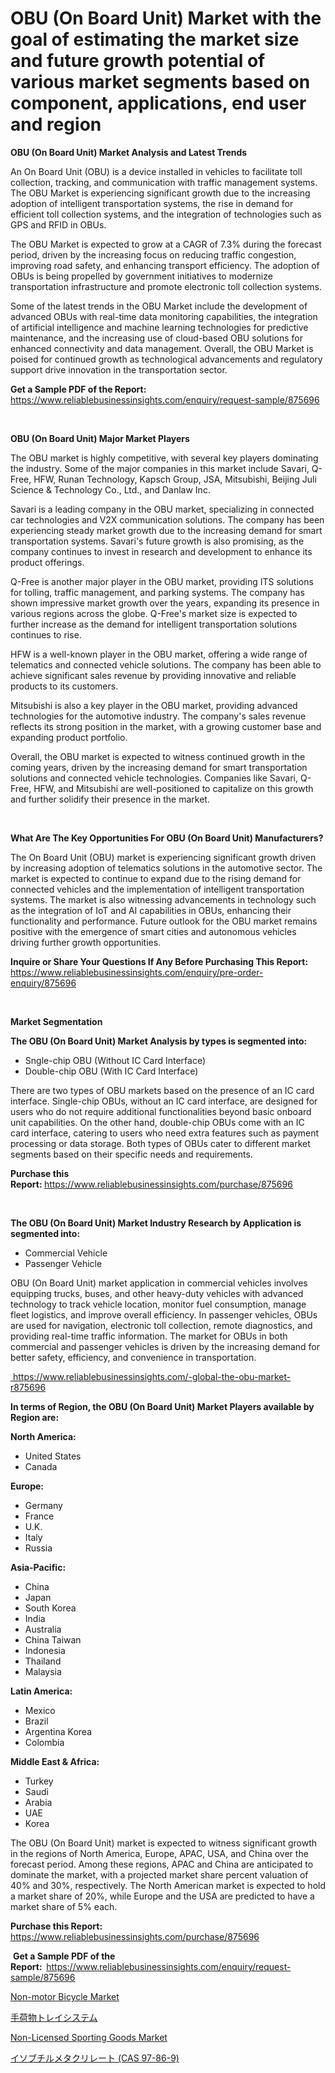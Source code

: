 <p><h1>OBU (On Board Unit) Market with the goal of estimating the market size and future growth potential of various market segments based on component, applications, end user and region</h1></p><p><strong>OBU (On Board Unit) Market Analysis and Latest Trends</strong></p>
<p><p>An On Board Unit (OBU) is a device installed in vehicles to facilitate toll collection, tracking, and communication with traffic management systems. The OBU Market is experiencing significant growth due to the increasing adoption of intelligent transportation systems, the rise in demand for efficient toll collection systems, and the integration of technologies such as GPS and RFID in OBUs.</p><p>The OBU Market is expected to grow at a CAGR of 7.3% during the forecast period, driven by the increasing focus on reducing traffic congestion, improving road safety, and enhancing transport efficiency. The adoption of OBUs is being propelled by government initiatives to modernize transportation infrastructure and promote electronic toll collection systems.</p><p>Some of the latest trends in the OBU Market include the development of advanced OBUs with real-time data monitoring capabilities, the integration of artificial intelligence and machine learning technologies for predictive maintenance, and the increasing use of cloud-based OBU solutions for enhanced connectivity and data management. Overall, the OBU Market is poised for continued growth as technological advancements and regulatory support drive innovation in the transportation sector.</p></p>
<p><strong>Get a Sample PDF of the Report:&nbsp;</strong> <a href="https://www.reliablebusinessinsights.com/enquiry/request-sample/875696">https://www.reliablebusinessinsights.com/enquiry/request-sample/875696</a></p>
<p>&nbsp;</p>
<p><strong>OBU (On Board Unit) Major Market Players</strong></p>
<p><p>The OBU market is highly competitive, with several key players dominating the industry. Some of the major companies in this market include Savari, Q-Free, HFW, Runan Technology, Kapsch Group, JSA, Mitsubishi, Beijing Juli Science & Technology Co., Ltd., and Danlaw Inc.</p><p>Savari is a leading company in the OBU market, specializing in connected car technologies and V2X communication solutions. The company has been experiencing steady market growth due to the increasing demand for smart transportation systems. Savari's future growth is also promising, as the company continues to invest in research and development to enhance its product offerings.</p><p>Q-Free is another major player in the OBU market, providing ITS solutions for tolling, traffic management, and parking systems. The company has shown impressive market growth over the years, expanding its presence in various regions across the globe. Q-Free's market size is expected to further increase as the demand for intelligent transportation solutions continues to rise.</p><p>HFW is a well-known player in the OBU market, offering a wide range of telematics and connected vehicle solutions. The company has been able to achieve significant sales revenue by providing innovative and reliable products to its customers.</p><p>Mitsubishi is also a key player in the OBU market, providing advanced technologies for the automotive industry. The company's sales revenue reflects its strong position in the market, with a growing customer base and expanding product portfolio.</p><p>Overall, the OBU market is expected to witness continued growth in the coming years, driven by the increasing demand for smart transportation solutions and connected vehicle technologies. Companies like Savari, Q-Free, HFW, and Mitsubishi are well-positioned to capitalize on this growth and further solidify their presence in the market.</p></p>
<p>&nbsp;</p>
<p><strong>What Are The Key Opportunities For OBU (On Board Unit) Manufacturers?</strong></p>
<p><p>The On Board Unit (OBU) market is experiencing significant growth driven by increasing adoption of telematics solutions in the automotive sector. The market is expected to continue to expand due to the rising demand for connected vehicles and the implementation of intelligent transportation systems. The market is also witnessing advancements in technology such as the integration of IoT and AI capabilities in OBUs, enhancing their functionality and performance. Future outlook for the OBU market remains positive with the emergence of smart cities and autonomous vehicles driving further growth opportunities.</p></p>
<p><strong>Inquire or Share Your Questions If Any Before Purchasing This Report:</strong> <a href="https://www.reliablebusinessinsights.com/enquiry/pre-order-enquiry/875696">https://www.reliablebusinessinsights.com/enquiry/pre-order-enquiry/875696</a></p>
<p>&nbsp;</p>
<p><strong>Market Segmentation</strong></p>
<p><strong>The OBU (On Board Unit) Market Analysis by types is segmented into:</strong></p>
<p><ul><li>Sngle-chip OBU (Without IC Card Interface)</li><li>Double-chip OBU (With IC Card Interface)</li></ul></p>
<p><p>There are two types of OBU markets based on the presence of an IC card interface. Single-chip OBUs, without an IC card interface, are designed for users who do not require additional functionalities beyond basic onboard unit capabilities. On the other hand, double-chip OBUs come with an IC card interface, catering to users who need extra features such as payment processing or data storage. Both types of OBUs cater to different market segments based on their specific needs and requirements.</p></p>
<p><strong>Purchase this Report:&nbsp;</strong><a href="https://www.reliablebusinessinsights.com/purchase/875696">https://www.reliablebusinessinsights.com/purchase/875696</a></p>
<p>&nbsp;</p>
<p><strong>The OBU (On Board Unit) Market Industry Research by Application is segmented into:</strong></p>
<p><ul><li>Commercial Vehicle</li><li>Passenger Vehicle</li></ul></p>
<p><p>OBU (On Board Unit) market application in commercial vehicles involves equipping trucks, buses, and other heavy-duty vehicles with advanced technology to track vehicle location, monitor fuel consumption, manage fleet logistics, and improve overall efficiency. In passenger vehicles, OBUs are used for navigation, electronic toll collection, remote diagnostics, and providing real-time traffic information. The market for OBUs in both commercial and passenger vehicles is driven by the increasing demand for better safety, efficiency, and convenience in transportation.</p></p>
<p><a href="https://www.reliablebusinessinsights.com/-global-the-obu-market-r875696">&nbsp;https://www.reliablebusinessinsights.com/-global-the-obu-market-r875696</a></p>
<p><strong>In terms of Region, the OBU (On Board Unit) Market Players available by Region are:</strong></p>
<p>
    <p> <strong> North America: </strong>
        <ul>
            <li>United States</li>
            <li>Canada</li>
        </ul>
        </p> 
    <p> <strong> Europe: </strong>
        <ul>
            <li>Germany</li>
            <li>France</li>
            <li>U.K.</li>
            <li>Italy</li>
            <li>Russia</li>
        </ul>
        </p> 
    <p> <strong> Asia-Pacific: </strong>
        <ul>
            <li>China</li>
            <li>Japan</li>
            <li>South Korea</li>
            <li>India</li>
            <li>Australia</li>
            <li>China Taiwan</li>
            <li>Indonesia</li>
            <li>Thailand</li>
            <li>Malaysia</li>
        </ul>
        </p> 
    <p> <strong> Latin America: </strong>
        <ul>
            <li>Mexico</li>
            <li>Brazil</li>
            <li>Argentina Korea</li>
            <li>Colombia</li>
        </ul>
        </p> 
    <p> <strong> Middle East & Africa: </strong>
        <ul>
            <li>Turkey</li>
            <li>Saudi</li>
            <li>Arabia</li>
            <li>UAE</li>
            <li>Korea</li>
        </ul>
    </p>
    </p>
<p><p>The OBU (On Board Unit) market is expected to witness significant growth in the regions of North America, Europe, APAC, USA, and China over the forecast period. Among these regions, APAC and China are anticipated to dominate the market, with a projected market share percent valuation of 40% and 30%, respectively. The North American market is expected to hold a market share of 20%, while Europe and the USA are predicted to have a market share of 5% each.</p></p>
<p><strong>Purchase this Report: </strong><a href="https://www.reliablebusinessinsights.com/purchase/875696">https://www.reliablebusinessinsights.com/purchase/875696</a></p>
<p>&nbsp;<strong>Get a Sample PDF of the Report:&nbsp;&nbsp;</strong><a href="https://www.reliablebusinessinsights.com/enquiry/request-sample/875696">https://www.reliablebusinessinsights.com/enquiry/request-sample/875696</a></p>
<p><strong></strong></p>
<p><p><a href="https://github.com/susanjprice2023/Market-Research-Report-List-1/blob/main/non-motor-bicycle-market.md">Non-motor Bicycle Market</a></p><p><a href="https://medium.com/@addyserr7687/%E6%89%8B%E8%8D%B7%E7%89%A9%E3%83%88%E3%83%AC%E3%82%A4%E3%82%B7%E3%82%B9%E3%83%86%E3%83%A0%E5%B8%82%E5%A0%B4%E5%88%86%E6%9E%90-%E3%81%9D%E3%81%AEcagr-%E5%B8%82%E5%A0%B4%E3%82%BB%E3%82%B0%E3%83%A1%E3%83%B3%E3%83%86%E3%83%BC%E3%82%B7%E3%83%A7%E3%83%B3-%E3%81%8A%E3%82%88%E3%81%B3%E3%82%B0%E3%83%AD%E3%83%BC%E3%83%90%E3%83%AB%E7%94%A3%E6%A5%AD%E6%A6%82%E8%A6%81-1eda06baecb6">手荷物トレイシステム</a></p><p><a href="https://github.com/RosemarieLeffler2023/Market-Research-Report-List-1/blob/main/non-licensed-sporting-goods-market.md">Non-Licensed Sporting Goods Market</a></p><p><a href="https://github.com/BrionnaBoyle/Market-Research-Report-List-1/blob/main/621319684798.md">イソブチルメタクリレート (CAS 97-86-9)</a></p></p>